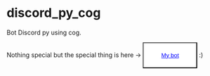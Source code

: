 # discord_py_cog

Bot Discord py using cog.

Nothing special but the special thing is here -> <button style="padding: 20px 40px;background-color: white"><a href="https://kanti.tk/discord" style="color: blue">My bot</a></button> :)
